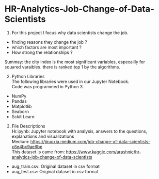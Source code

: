 # HR-Analytics-Job-Change-of-Data-Scientists
1. For this project I focus why data scientists change the job.
- finding reasons they change the job ?
- which factors are most important ?
- How strong the relationships ?

Summay: the city index is the most significant variables, especailly for squared varaibles. there  is ranked top 1 by the algorithms.

2. Python Libraries
<br>The following libraries were used in our Jupyter Notebook. 
<br>Code was programmed in Python 3.
- NumPy
- Pandas
- Matplotlib
- Seaborn
- Sckit Learn

3. File Descriptions
<br> Hr.ipynb: Jupyter notebook with analysis, answers to the questions, explanations and visualizations
<br> Medium: https://jiruoxia.medium.com/job-change-of-data-scientists-c6e4bc9ae6be
<br> This dataset is came from: https://www.kaggle.com/arashnic/hr-analytics-job-change-of-data-scientists
- aug_train.csv: Original dataset in csv format
- aug_test.csv: Original dataset in csv format 
